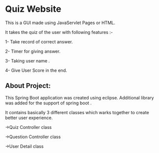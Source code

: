 # Quiz Website
This is a GUI made using JavaServlet Pages or HTML.

It takes the quiz of the user with following features :-


1- Take record of correct answer.

2- Timer for giving answer.

3- Taking user name .

4- Give User Score in the end.


## About Project:

This Spring Boot application was created using eclipse.
Additional library was added for the support of spring boot .

It contains basically 3 different classes which warks together to create better user experience.

->Quiz Controller class

->Question Controller class

->User Detail class